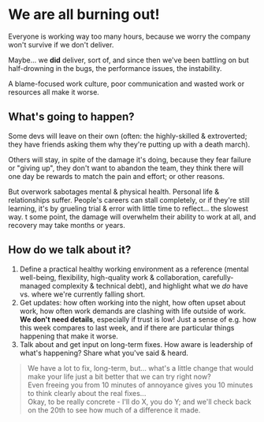 # We are all burning out!

Everyone is working way too many hours, because we worry the company won't survive if we don't deliver.

Maybe... we **did** deliver, sort of, and since then we've been battling on but half-drowning in the bugs, the performance issues, the instability.

A blame-focused work culture, poor communication and wasted work or resources all make it worse.

## What's going to happen?

Some devs will leave on their own (often: the highly-skilled & extroverted; they have friends asking them why they're putting up with a death march).

Others will stay, in spite of the damage it's doing, because they fear failure or "giving up", they don't want to abandon the team, they think there will one day be rewards to match the pain and effort; or other reasons.

But overwork sabotages mental & physical health. Personal life & relationships suffer. People's careers can stall completely, or if they're still learning, it's by grueling trial & error with little time to reflect... the slowest way.
t some point, the damage will overwhelm their ability to work at all, and recovery may take months or years.

## How do we talk about it?

1. Define a practical healthy working environment as a reference (mental well-being, flexibility, high-quality work & collaboration, carefully-managed complexity & technical debt), and highlight what we _do_ have vs. where we're currently falling short.
1. Get updates: how often working into the night, how often upset about work, how often work demands are clashing with life outside of work. **We don't need details**, especially if trust is low! Just a sense of e.g. how this week compares to last week, and if there are particular things happening that make it worse.
1. Talk about and get input on long-term fixes. How aware is leadership of what's happening? Share what you've said & heard.

> We have a lot to fix, long-term, but... what's a little change that would make your life just a bit better that we can try right now?  
> Even freeing you from 10 minutes of annoyance gives you 10 minutes to think clearly about the real fixes...  
> Okay, to be really concrete - I'll do X, you do Y; and we'll check back on the 20th to see how much of a difference it made.
